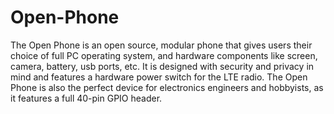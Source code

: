 # Open-Phone
The Open Phone is an open source, modular phone that gives users their choice of full PC operating system, and hardware components like screen, camera, battery, usb ports, etc. It is designed with security and privacy in mind and features a hardware power switch for the LTE radio. The Open Phone is also the perfect device for electronics engineers and hobbyists, as it features a full 40-pin GPIO header.
